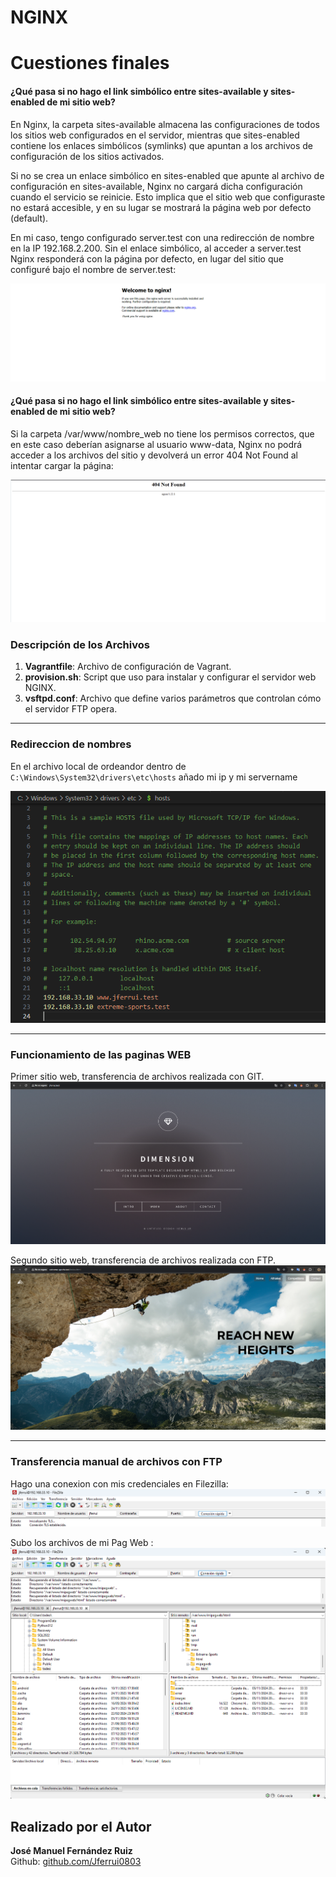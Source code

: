 # NGINX

# Cuestiones finales

#### ¿Qué pasa si no hago el link simbólico entre sites-available y sites-enabled de mi sitio web?

En Nginx, la carpeta sites-available almacena las configuraciones de todos los sitios web configurados en el servidor, mientras que sites-enabled contiene los enlaces simbólicos (symlinks) que apuntan a los archivos de configuración de los sitios activados.

Si no se crea un enlace simbólico en sites-enabled que apunte al archivo de configuración en sites-available, Nginx no cargará dicha configuración cuando el servicio se reinicie. Esto implica que el sitio web que configuraste no estará accesible, y en su lugar se mostrará la página web por defecto (default).

En mi caso, tengo configurado server.test con una redirección de nombre en la IP 192.168.2.200. Sin el enlace simbólico, al acceder a server.test Nginx responderá con la página por defecto, en lugar del sitio que configuré bajo el nombre de server.test:

![Nginx](./imgs/nginx-found.png)


#### ¿Qué pasa si no hago el link simbólico entre sites-available y sites-enabled de mi sitio web?

Si la carpeta /var/www/nombre_web no tiene los permisos correctos, que en este caso deberían asignarse al usuario www-data, Nginx no podrá acceder a los archivos del sitio y devolverá un error 404 Not Found al intentar cargar la página:

![Nginx error](./imgs/nginx-not-found.png)


### Descripción de los Archivos

1. **Vagrantfile**: Archivo de configuración de Vagrant. 
2. **provision.sh**: Script que uso para instalar y configurar el servidor web NGINX.
3. **vsftpd.conf**: Archivo que define varios parámetros que controlan cómo el servidor FTP opera.

---
### Redireccion de nombres
En el archivo local de ordeandor dentro de `C:\Windows\System32\drivers\etc\hosts` añado mi ip y mi servername

![host](./imgs/captura_host.png)

---

### Funcionamiento de las paginas WEB

Primer sitio web, transferencia de archivos realizada con GIT.
![GIT](./imgs/pagina-jferrui.test.png)

Segundo sitio web, transferencia de archivos realizada con FTP.
![FTP](./imgs/extreme-sports.test.png)

---

### Transferencia manual de archivos con FTP

Hago una conexion con mis credenciales en Filezilla:
![Filezilla](./imgs/conexion-filezilla.png)


Subo los archivos de mi Pag Web :
![Subir Archivo](./imgs/filezilla-mipagweb.png)

## Realizado por el Autor

**José Manuel Fernández Ruiz**  
Github: [github.com/Jferrui0803](https://github.com/Jferrui0803)  
